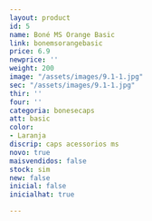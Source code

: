 ```yaml
---
layout: product
id: 5
name: Boné MS Orange Basic
link: bonemsorangebasic
price: 6.9
newprice: ''
weight: 200
image: "/assets/images/9.1-1.jpg"
sec: "/assets/images/9.1-1.jpg"
thir: ''
four: ''
categoria: bonesecaps
att: basic
color:
- Laranja
discrip: caps acessorios ms
novo: true
maisvendidos: false
stock: sim
new: false
inicial: false
inicialhat: true

---
```

